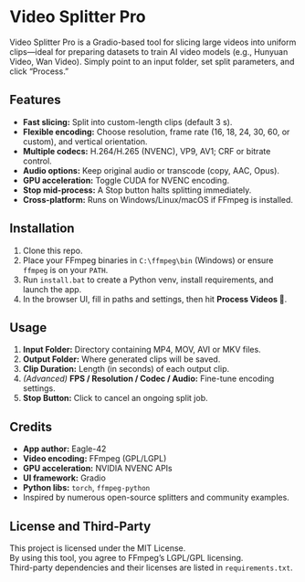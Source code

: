 # Video Splitter Pro

Video Splitter Pro is a Gradio-based tool for slicing large videos into uniform clips—ideal for preparing datasets to train AI video models (e.g., Hunyuan Video, Wan Video). Simply point to an input folder, set split parameters, and click “Process.” 

## Features

- **Fast slicing:** Split into custom-length clips (default 3 s).
- **Flexible encoding:** Choose resolution, frame rate (16, 18, 24, 30, 60, or custom), and vertical orientation.
- **Multiple codecs:** H.264/H.265 (NVENC), VP9, AV1; CRF or bitrate control.
- **Audio options:** Keep original audio or transcode (copy, AAC, Opus).
- **GPU acceleration:** Toggle CUDA for NVENC encoding.
- **Stop mid-process:** A Stop button halts splitting immediately.
- **Cross-platform:** Runs on Windows/Linux/macOS if FFmpeg is installed.

## Installation

1. Clone this repo.
2. Place your FFmpeg binaries in `C:\ffmpeg\bin` (Windows) or ensure `ffmpeg` is on your `PATH`.
3. Run `install.bat` to create a Python venv, install requirements, and launch the app.
4. In the browser UI, fill in paths and settings, then hit **Process Videos 🚀**.

## Usage

1. **Input Folder:** Directory containing MP4, MOV, AVI or MKV files.
2. **Output Folder:** Where generated clips will be saved.
3. **Clip Duration:** Length (in seconds) of each output clip.
4. *(Advanced)* **FPS / Resolution / Codec / Audio:** Fine-tune encoding settings.
5. **Stop Button:** Click to cancel an ongoing split job.

## Credits

- **App author:** Eagle-42  
- **Video encoding:** FFmpeg (GPL/LGPL)  
- **GPU acceleration:** NVIDIA NVENC APIs  
- **UI framework:** Gradio  
- **Python libs:** `torch`, `ffmpeg-python`  
- Inspired by numerous open-source splitters and community examples.

## License and Third-Party

This project is licensed under the MIT License.  
By using this tool, you agree to FFmpeg’s LGPL/GPL licensing.  
Third-party dependencies and their licenses are listed in `requirements.txt`.
